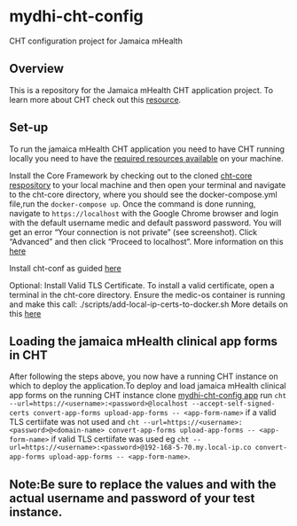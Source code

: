 # mydhi-cht-config

CHT configuration project for Jamaica mHealth

## Overview

This is a repository for the Jamaica mHealth CHT application project. To learn more about CHT check out this [resource](https://docs.communityhealthtoolkit.org/why-the-cht/).

## Set-up

To run the jamaica mHealth CHT application you need to have CHT running locally you need to have the 
[required resources available](https://docs.communityhealthtoolkit.org/apps/tutorials/local-setup/#required-resources) on your machine.

Install the Core Framework by checking out to the cloned [cht-core respository](https://github.com/medic/cht-core) to your local machine and then open your terminal and navigate to the cht-core directory, where you should see the docker-compose.yml file,run the `docker-compose up`. Once the command is done running, navigate to `https://localhost` with the Google Chrome browser and login with the default username medic and default password password. You will get an error “Your connection is not private” (see screenshot). Click “Advanced” and then click “Proceed to localhost”. More information on this [here](https://docs.communityhealthtoolkit.org/apps/tutorials/local-setup/#1-install-the-core-framework)

Install cht-conf as guided [here](https://docs.communityhealthtoolkit.org/apps/tutorials/local-setup/#2-install-cht-conf)

Optional: Install Valid TLS Certificate.
To install a valid certificate, open a terminal in the cht-core directory. Ensure the medic-os container is running and make this call: ./scripts/add-local-ip-certs-to-docker.sh
More details on this [here](https://docs.communityhealthtoolkit.org/apps/tutorials/local-setup/#5-optional-install-valid-tls-certificate)

## Loading the jamaica mHealth clinical app forms in CHT

After following the steps above, you now have a running CHT instance on which to deploy the application.To deploy and load jamaica mHealth clinical app forms on the running CHT instance clone [mydhi-cht-config app](https://github.com/I-TECH-UW/mydhi-cht-config) run `cht --url=https://<username>:<password>@localhost --accept-self-signed-certs convert-app-forms upload-app-forms -- <app-form-name>` if a valid TLS certiifate was not used and `cht --url=https://<username>:<password>@<domain-name> convert-app-forms upload-app-forms -- <app-form-name>`
if valid TLS certiifate was used eg `cht --url=https://<username>:<password>@192-168-5-70.my.local-ip.co convert-app-forms upload-app-forms -- <app-form-name>`.

## Note:Be sure to replace the values <username> and <password> with the actual username and password of your test instance.
